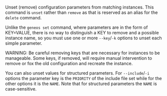 Unset (remove) configuration parameters from matching instances. This command is `unset` rather than `remove` as that is reserved as an alias
for the `delete` command.

Unlike the `geneos set` command, where parameters are in the form of KEY=VALUE, there is no way to distinguish a KEY to remove and a possible instance name, so you must use one or more `--key`/`-k` options to unset each simple parameter.

WARNING: Be careful removing keys that are necessary for instances to be manageable. Some keys, if removed, will require manual intervention to remove or fox the old configuration and recreate the instance.

You can also unset values for structured parameters. For `--include`/`-i` options the parameter key is the `PRIORITY` of the include file set while for the other options it is the `NAME`. Note that for structured parameters the `NAME` is case-sensitive.
